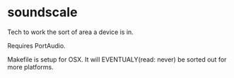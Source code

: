 soundscale
==========

Tech to work the sort of area a device is in.

Requires PortAudio.

Makefile is setup for OSX. It will EVENTUALY(read: never) be sorted out for more platforms.


